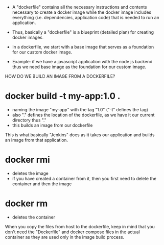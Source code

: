 - A "dockerfile" contains all the necessary instructions and contents necessary to create a docker image while the docker image includes everything (i.e. dependencies, application code) that is needed to run an application.

- Thus, basically a "dockerfile" is a blueprint (detailed plan) for creating docker images.

- In a dockerfile, we start with a base image that serves as a foundation for our custom docker image.

- Example: if we have a javascript application with the node js backend thus we need base image as the foundation for our custom image.

HOW DO WE BUILD AN IMAGE FROM A DOCKERFILE?

# docker build -t my-app:1.0 .
- naming the image "my-app" with the tag "1.0" ("-t" defines the tag)
- also "." defines the location of the dockerfile, as we have it our current directory thus "." 
- this builds an image from our dockerfile

This is what basically "Jenkins" does as it takes our application and builds an image from that application.
 
# docker rmi <image id>
- deletes the image 
- if you have created a container from it, then you first need to delete the container and then the image 

# docker rm <container id>
- deletes the container

When you copy the files from host to the dockerfile, keep in mind that you don't need the "Dockerfile" and docker compose files in the actual container as they are used only in the image build process.